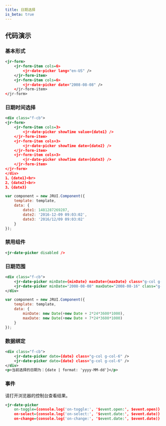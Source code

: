 ```yaml
---
title: 日期选择
is_beta: true
---
```


## 代码演示

### 基本形式

<!-- demo_start -->
<div class="m-example"></div>

```xml
<jr-form>
    <jr-form-item cols=6>
        <jr-date-picker lang="en-US" />
    </jr-form-item>
    <jr-form-item cols=6>
        <jr-date-picker date="2008-08-08" />
    </jr-form-item>
</jr-form>
```
<!-- demo_end -->

### 日期时间选择

<!-- demo_start -->
<div class="m-example"></div>

```xml
<div class="f-cb">
<jr-form>
    <jr-form-item cols=3>
        <jr-date-picker showTime value={date1} />
    </jr-form-item>
    <jr-form-item cols=3>
        <jr-date-picker showTime date={date2} />
    </jr-form-item>
    <jr-form-item cols=3>
        <jr-date-picker showTime date={date3} />
    </jr-form-item>
</jr-form>
</div>
1、{date1}<br>
2、{date2}<br>
3、{date3}
```

```javascript
var component = new JRUI.Component({
    template: template,
    data: {
        date1: 1481287269287,
        date2: '2016-12-09 09:03:02',
        date3: '2016/12/09 09:03:02'
    }
});
```
<!-- demo_end -->

### 禁用组件

<!-- demo_start -->
<div class="m-example"></div>

```xml
<jr-date-picker disabled />
```
<!-- demo_end -->

### 日期范围

<!-- demo_start -->
<div class="m-example"></div>

```xml
<div class="f-cb">
    <jr-date-picker minDate={minDate} maxDate={maxDate} class="g-col g-col-6" />
    <jr-date-picker minDate="2008-08-08" maxDate="2008-08-16" class="g-col g-col-6" />
</div>
```

```javascript
var component = new JRUI.Component({
    template: template,
    data: {
        minDate: new Date(+new Date + 2*24*3600*1000),
        maxDate: new Date(+new Date + 7*24*3600*1000)
    }
});
```
<!-- demo_end -->

### 数据绑定

<!-- demo_start -->
<div class="m-example"></div>

```xml
<div class="f-cb">
    <jr-date-picker date={date} class="g-col g-col-6" />
    <jr-date-picker date={date} class="g-col g-col-6" />
</div>
<p>当前选择的日期为：{date | format: 'yyyy-MM-dd'}</p>
```
<!-- demo_end -->

### 事件

请打开浏览器的控制台查看结果。

<!-- demo_start -->
<div class="m-example"></div>

```xml
<jr-date-picker
    on-toggle={console.log('on-toggle:', '$event.open:', $event.open)}
    on-select={console.log('on-select:', '$event.date:', $event.date)}
    on-change={console.log('on-change:', '$event.date:', $event.date)} />
```
<!-- demo_end -->
